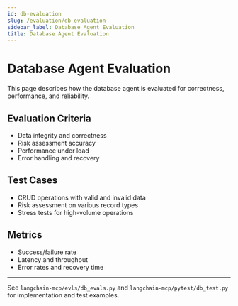 ```yaml
---
id: db-evaluation
slug: /evaluation/db-evaluation
sidebar_label: Database Agent Evaluation
title: Database Agent Evaluation
---
```


# Database Agent Evaluation

This page describes how the database agent is evaluated for correctness, performance, and reliability.

## Evaluation Criteria
- Data integrity and correctness
- Risk assessment accuracy
- Performance under load
- Error handling and recovery

## Test Cases
- CRUD operations with valid and invalid data
- Risk assessment on various record types
- Stress tests for high-volume operations

## Metrics
- Success/failure rate
- Latency and throughput
- Error rates and recovery time

---

See `langchain-mcp/evls/db_evals.py` and `langchain-mcp/pytest/db_test.py` for implementation and test examples. 